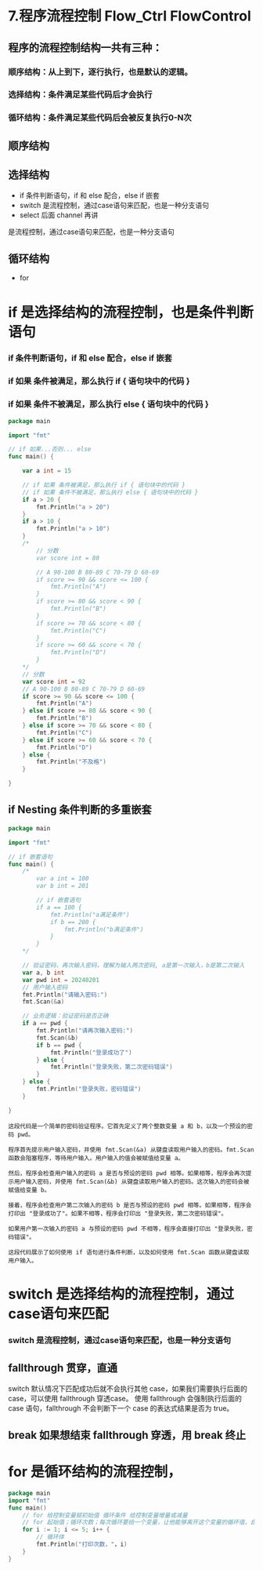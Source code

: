 # 7.程序流程控制 Flow_Ctrl FlowControl

## 程序的流程控制结构一共有三种：
### 顺序结构：从上到下，逐行执行，也是默认的逻辑。
### 选择结构：条件满足某些代码后才会执行
### 循环结构：条件满足某些代码后会被反复执行0-N次

## 顺序结构

## 选择结构
* if 条件判断语句，if 和 else 配合，else if 嵌套
* switch 是流程控制，通过case语句来匹配，也是一种分支语句
* select 后面 channel 再讲

是流程控制，通过case语句来匹配，也是一种分支语句

## 循环结构
* for

# if 是选择结构的流程控制，也是条件判断语句
### if 条件判断语句，if 和 else 配合，else if 嵌套
### if 如果 条件被满足，那么执行 if { 语句块中的代码 }
### if 如果 条件不被满足，那么执行 else { 语句块中的代码 }
```go
package main

import "fmt"

// if 如果...否则... else
func main() {

	var a int = 15

	// if 如果 条件被满足，那么执行 if { 语句块中的代码 }
	// if 如果 条件不被满足，那么执行 else { 语句块中的代码 }
	if a > 20 {
		fmt.Println("a > 20")
	}
	if a > 10 {
		fmt.Println("a > 10")
	}
	/*
		// 分数
		var score int = 80

		// A 90-100 B 80-89 C 70-79 D 60-69
		if score >= 90 && score <= 100 {
			fmt.Println("A")
		}
		if score >= 80 && score < 90 {
			fmt.Println("B")
		}
		if score >= 70 && score < 80 {
			fmt.Println("C")
		}
		if score >= 60 && score < 70 {
			fmt.Println("D")
		}
	*/
	// 分数
	var score int = 92
	// A 90-100 B 80-89 C 70-79 D 60-69
	if score >= 90 && score <= 100 {
		fmt.Println("A")
	} else if score >= 80 && score < 90 {
		fmt.Println("B")
	} else if score >= 70 && score < 80 {
		fmt.Println("C")
	} else if score >= 60 && score < 70 {
		fmt.Println("D")
	} else {
		fmt.Println("不及格")
	}

}
```
## if Nesting 条件判断的多重嵌套

```go
package main

import "fmt"

// if 嵌套语句
func main() {
	/*
		var a int = 100
		var b int = 201

		// if 嵌套语句
		if a == 100 {
			fmt.Println("a满足条件")
			if b == 200 {
				fmt.Println("b满足条件")
			}
		}
	*/

	// 验证密码，再次输入密码，理解为输入两次密码, a是第一次输入，b是第二次输入
	var a, b int
	var pwd int = 20240201
	// 用户输入密码
	fmt.Println("请输入密码:")
	fmt.Scan(&a)

	// 业务逻辑：验证密码是否正确
	if a == pwd {
		fmt.Println("请再次输入密码:")
		fmt.Scan(&b)
		if b == pwd {
			fmt.Println("登录成功了")
		} else {
			fmt.Println("登录失败，第二次密码错误")
		}
	} else {
		fmt.Println("登录失败，密码错误")
	}

}
```
```
这段代码是一个简单的密码验证程序。它首先定义了两个整数变量 a 和 b，以及一个预设的密码 pwd。

程序首先提示用户输入密码，并使用 fmt.Scan(&a) 从键盘读取用户输入的密码。fmt.Scan 函数会阻塞程序，等待用户输入。用户输入的值会被赋值给变量 a。

然后，程序会检查用户输入的密码 a 是否与预设的密码 pwd 相等。如果相等，程序会再次提示用户输入密码，并使用 fmt.Scan(&b) 从键盘读取用户输入的密码。这次输入的密码会被赋值给变量 b。

接着，程序会检查用户第二次输入的密码 b 是否与预设的密码 pwd 相等。如果相等，程序会打印出 "登录成功了"。如果不相等，程序会打印出 "登录失败，第二次密码错误"。

如果用户第一次输入的密码 a 与预设的密码 pwd 不相等，程序会直接打印出 "登录失败，密码错误"。

这段代码展示了如何使用 if 语句进行条件判断，以及如何使用 fmt.Scan 函数从键盘读取用户输入。
```

# switch 是选择结构的流程控制，通过case语句来匹配
### switch 是流程控制，通过case语句来匹配，也是一种分支语句

## fallthrough 贯穿，直通
switch 默认情况下匹配成功后就不会执行其他 case，如果我们需要执行后面的 case，可以使用 fallthrough 穿透case。
使用 fallthrough 会强制执行后面的 case 语句，fallthrough 不会判断下一个 case 的表达式结果是否为 true。

## break 如果想结束 fallthrough 穿透，用 break 终止

# for 是循环结构的流程控制，
```go
package main
import "fmt"
func main()
	// for 给控制变量赋初始值 循环条件 给控制变量增量或减量
	// for 起始值；循环次数；每次循环要给一个变量，让他能够离开这个变量的循环值，自增或自减
	for i := 1; i <= 5; i++ {
		// 循环体
		fmt.Println("打印次数，"，i)
	}
}
```



